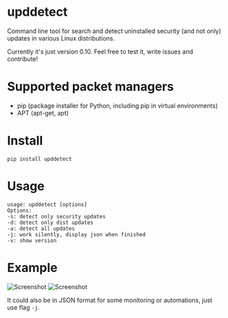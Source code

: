 # upddetect

Command line tool for search and detect uninstalled security (and not only) updates in various Linux distributions.

Currently it's just version 0.10. Feel free to test it, write issues and contribute!

# Supported packet managers

* pip (package installer for Python, including pip in virtual environments)
* APT (apt-get, apt)

# Install

```
pip install upddetect
```

# Usage

```
usage: upddetect [options]
Options:
-s: detect only security updates
-d: detect only dist updates
-a: detect all updates
-j: work silently, display json when finished
-v: show version
```

# Example

![Screenshot](screens/screen1.png?raw=true "Screenshot")
![Screenshot](screens/screen2.png?raw=true "Screenshot")

It could also be in JSON format for some monitoring or automations,
just use flag ```-j```.

